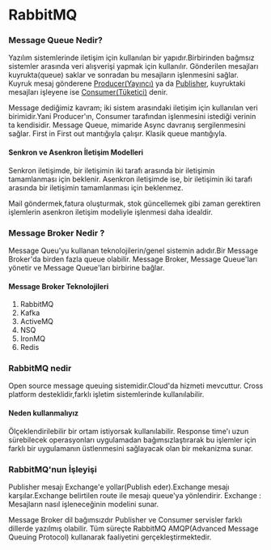 # RabbitMQ

### Message Queue Nedir?
Yazılım sistemlerinde iletişim için kullanılan bir yapıdır.Birbirinden bağmsız sistemler arasında veri alışverişi yapmak için kullanılır.
Gönderilen mesajları kuyrukta(queue) saklar ve sonradan bu mesajların işlenmesini sağlar.
Kuyruk mesaj gönderene <u>Producer(Yayıncı)</u> ya da <u>Publisher</u>, kuyruktaki mesajları işleyene ise <u>Consumer(Tüketici)</u> denir. 

Message dediğimiz kavram; iki sistem arasındaki iletişim için kullanılan veri birimidir.Yani Producer'ın, Consumer tarafından işlenmesini istediği verinin ta kendisidir.
Message Queue, mimaride Async davranış sergilenmesini sağlar.
First in First out mantığıyla çalışır. Klasik queue mantığıyla.


#### Senkron ve Asenkron İletişim Modelleri

Senkron iletişimde, bir iletişimin iki tarafı arasında bir iletişimin tamamlanması için beklenir.
Asenkron iletişimde ise, bir iletişimin iki tarafı arasında bir iletişimin tamamlanması için beklenmez.

Mail göndermek,fatura oluşturmak, stok güncellemek gibi zaman gerektiren işlemlerin asenkron iletişim modeliyle işlenmesi daha idealdir.


### Message Broker Nedir ?

Message Queu'yu kullanan teknolojilerin/genel sistemin adıdır.Bir Message Broker'da birden fazla queue olabilir.
Message Broker, Message Queue'ları yönetir ve Message Queue'ları birbirine bağlar.

#### Message Broker Teknolojileri

1. RabbitMQ
2. Kafka
3. ActiveMQ
4. NSQ
5. IronMQ
6. Redis

### RabbitMQ nedir 
Open source message queuing sistemidir.Cloud'da hizmeti mevcuttur. Cross platform desteklidir,farklı işletim sistemlerinde kullanılabilir.

#### Neden kullanmalıyız
Ölçeklendirilebilir bir ortam istiyorsak kullanılabilir.
Response time'ı uzun sürebilecek operasyonları uygulamadan bağımsızlaştırarak bu işlemler için farklı bir uygulamanın üstlenmesini sağlayacak olan bir mekanizma sunar. 

### RabbitMQ'nun İşleyişi

Publisher mesajı Exchange'e yollar(Publish eder).Exchange mesajı karşılar.Exchange belirtilen route ile mesajı queue'ya yönlendirir.
Exchange : Mesajların nasıl işleneceğinin modelini sunar.

Message Broker dil bağımsızdır Publisher ve Consumer servisler farklı dillerde yazılmış olabilir.
Tüm süreçte RabbitMQ AMQP(Advanced Message Queuing Protocol) kullanarak faaliyetini gerçekleştirmektedir.

